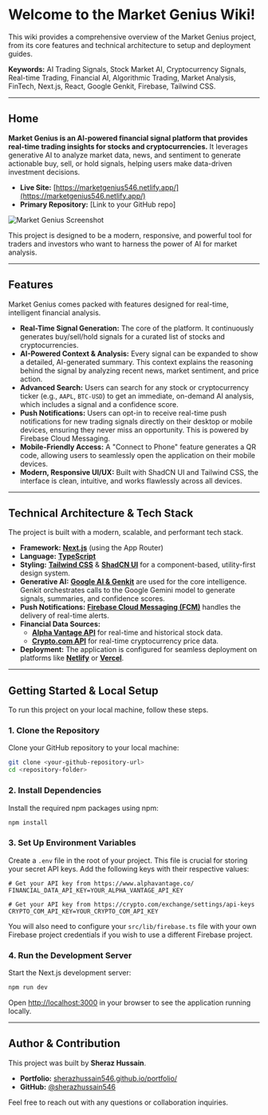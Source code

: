 # Welcome to the Market Genius Wiki!

This wiki provides a comprehensive overview of the Market Genius project, from its core features and technical architecture to setup and deployment guides.

**Keywords:** AI Trading Signals, Stock Market AI, Cryptocurrency Signals, Real-time Trading, Financial AI, Algorithmic Trading, Market Analysis, FinTech, Next.js, React, Google Genkit, Firebase, Tailwind CSS.

---

## Home

**Market Genius is an AI-powered financial signal platform that provides real-time trading insights for stocks and cryptocurrencies.** It leverages generative AI to analyze market data, news, and sentiment to generate actionable buy, sell, or hold signals, helping users make data-driven investment decisions.

- **Live Site:** [https://marketgenius546.netlify.app/](https://marketgenius546.netlify.app/)
- **Primary Repository:** [Link to your GitHub repo]

![Market Genius Screenshot](https://placehold.co/800x400.png)

This project is designed to be a modern, responsive, and powerful tool for traders and investors who want to harness the power of AI for market analysis.

---

## Features

Market Genius comes packed with features designed for real-time, intelligent financial analysis.

-   **Real-Time Signal Generation:** The core of the platform. It continuously generates buy/sell/hold signals for a curated list of stocks and cryptocurrencies.
-   **AI-Powered Context & Analysis:** Every signal can be expanded to show a detailed, AI-generated summary. This context explains the reasoning behind the signal by analyzing recent news, market sentiment, and price action.
-   **Advanced Search:** Users can search for any stock or cryptocurrency ticker (e.g., `AAPL`, `BTC-USD`) to get an immediate, on-demand AI analysis, which includes a signal and a confidence score.
-   **Push Notifications:** Users can opt-in to receive real-time push notifications for new trading signals directly on their desktop or mobile devices, ensuring they never miss an opportunity. This is powered by Firebase Cloud Messaging.
-   **Mobile-Friendly Access:** A "Connect to Phone" feature generates a QR code, allowing users to seamlessly open the application on their mobile devices.
-   **Modern, Responsive UI/UX:** Built with ShadCN UI and Tailwind CSS, the interface is clean, intuitive, and works flawlessly across all devices.

---

## Technical Architecture & Tech Stack

The project is built with a modern, scalable, and performant tech stack.

-   **Framework:** **[Next.js](https://nextjs.org/)** (using the App Router)
-   **Language:** **[TypeScript](https://www.typescriptlang.org/)**
-   **Styling:** **[Tailwind CSS](https://tailwindcss.com/)** & **[ShadCN UI](https://ui.shadcn.com/)** for a component-based, utility-first design system.
-   **Generative AI:** **[Google AI & Genkit](https://firebase.google.com/docs/genkit)** are used for the core intelligence. Genkit orchestrates calls to the Google Gemini model to generate signals, summaries, and confidence scores.
-   **Push Notifications:** **[Firebase Cloud Messaging (FCM)](https://firebase.google.com/docs/cloud-messaging)** handles the delivery of real-time alerts.
-   **Financial Data Sources:**
    -   **[Alpha Vantage API](https://www.alphavantage.co/)** for real-time and historical stock data.
    -   **[Crypto.com API](https://crypto.com/exchange-api)** for real-time cryptocurrency price data.
-   **Deployment:** The application is configured for seamless deployment on platforms like **[Netlify](https://www.netlify.com/)** or **[Vercel](https://vercel.com/)**.

---

## Getting Started & Local Setup

To run this project on your local machine, follow these steps.

### 1. Clone the Repository
Clone your GitHub repository to your local machine:
```bash
git clone <your-github-repository-url>
cd <repository-folder>
```

### 2. Install Dependencies
Install the required npm packages using npm:
```bash
npm install
```

### 3. Set Up Environment Variables
Create a `.env` file in the root of your project. This file is crucial for storing your secret API keys. Add the following keys with their respective values:

```.env
# Get your API key from https://www.alphavantage.co/
FINANCIAL_DATA_API_KEY=YOUR_ALPHA_VANTAGE_API_KEY

# Get your API key from https://crypto.com/exchange/settings/api-keys
CRYPTO_COM_API_KEY=YOUR_CRYPTO_COM_API_KEY
```
You will also need to configure your `src/lib/firebase.ts` file with your own Firebase project credentials if you wish to use a different Firebase project.

### 4. Run the Development Server
Start the Next.js development server:
```bash
npm run dev
```
Open [http://localhost:3000](http://localhost:3000) in your browser to see the application running locally.

---
## Author & Contribution

This project was built by **Sheraz Hussain**.

-   **Portfolio:** [sherazhussain546.github.io/portfolio/](https://sherazhussain546.github.io/portfolio/)
-   **GitHub:** [@sherazhussain546](https://github.com/sherazhussain546)

Feel free to reach out with any questions or collaboration inquiries.
